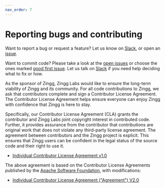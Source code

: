 ```yaml
---
nav_order: 7
---
```


# Reporting bugs and contributing

Want to report a bug or request a feature? Let us know on [Slack](https://join.slack.com/t/zinggai/shared\_invite/zt-w7zlcnol-vEuqU9m\~Q56kLLUVxRgpOA), or open an [issue](https://github.com/zinggAI/zingg/issues/new/choose).

Want to commit code? Please take a look at the [open issues](https://github.com/zinggAI/zingg/issues) or choose the ones marked [good first issue](https://github.com/zinggAI/zingg/issues?q=is%3Aissue+is%3Aopen+label%3A%22good+first+issue%22+). Let us talk on [Slack](https://join.slack.com/t/zinggai/shared\_invite/zt-w7zlcnol-vEuqU9m\~Q56kLLUVxRgpOA) if you need help deciding what to fix or how.

As the sponsor of Zingg, Zingg Labs would like to ensure the long-term viability of Zingg and its community. For all code contributions to Zingg, we ask that contributors complete and sign a Contributor License Agreement. The Contributor License Agreement helps ensure everyone can enjoy Zingg with confidence that Zingg is here to stay.

Specifically, our Contributor License Agreement (CLA) grants the contributor and Zingg Labs joint copyright interest in contributed code. Further, it provides assurance from the contributor that contributions are original work that does not violate any third-party license agreement. The agreement between contributors and the Zingg project is explicit. This ensures that Zingg users can be confident in the legal status of the source code and their right to use it.&#x20;

* [Individual Contributor License Agreement v1.0](https://forms.gle/wU46nGvTMM2wSzy5A)



The above agreement is based on the Contributor License Agreements published by the [Apache Software Foundation](http://www.apache.org/), with modifications:

* [Individual Contributor License Agreement ("Agreement") V2.0](http://apache.org/licenses/icla.pdf)

